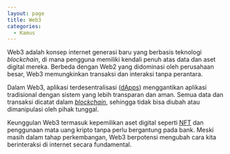 ```yaml
---
layout: page
title: Web3
categories:
  - Kamus
---
```


Web3 adalah konsep internet generasi baru yang berbasis teknologi *blockchain*, di mana pengguna memiliki kendali penuh atas data dan aset digital mereka. Berbeda dengan Web2 yang didominasi oleh perusahaan besar, Web3 memungkinkan transaksi dan interaksi tanpa perantara.

Dalam Web3, aplikasi terdesentralisasi ([dApps](https://rojocrypto.com/dapps/)) menggantikan aplikasi tradisional dengan sistem yang lebih transparan dan aman. Semua data dan transaksi dicatat dalam [*blockchain*](https://rojocrypto.com/blockchain/), sehingga tidak bisa diubah atau dimanipulasi oleh pihak tunggal.

Keunggulan Web3 termasuk kepemilikan aset digital seperti [NFT](https://rojocrypto.com/nft/) dan penggunaan mata uang kripto tanpa perlu bergantung pada bank. Meski masih dalam tahap perkembangan, Web3 berpotensi mengubah cara kita berinteraksi di internet secara fundamental.